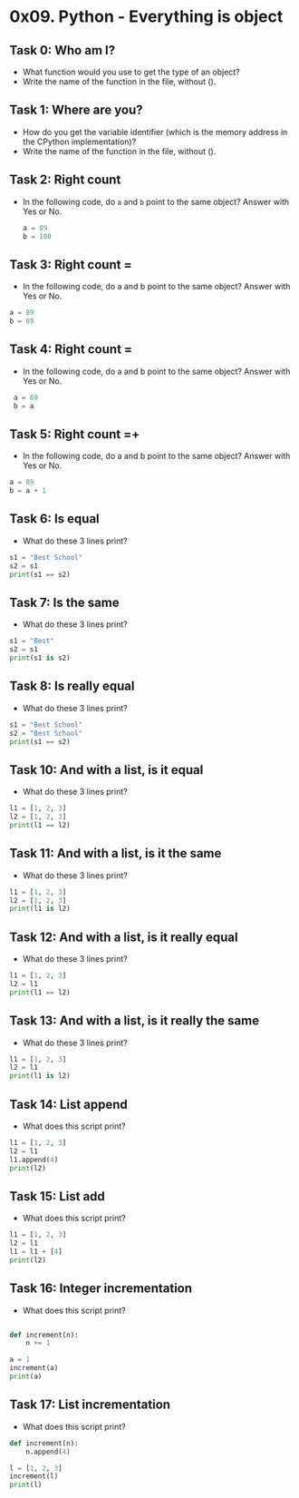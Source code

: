 # 0x09. Python - Everything is object

## Task 0: Who am I?
- What function would you use to get the type of an object?
- Write the name of the function in the file, without ().

## Task 1: Where are you?
- How do you get the variable identifier (which is the memory address in the CPython implementation)?
- Write the name of the function in the file, without ().

## Task 2: Right count
- In the following code, do `a` and `b` point to the same object? Answer with Yes or No.
  ```python
  a = 89
  b = 100
## Task 3: Right count =

- In the following code, do a and b point to the same object? Answer with Yes or No.
 ```python
 a = 89
 b = 89
```

## Task 4: Right count =

- In the following code, do a and b point to the same object? Answer with Yes or No.

```python
 a = 89
 b = a

```

## Task 5: Right count =+

- In the following code, do a and b point to the same object? Answer with Yes or No.
```python
a = 89
b = a + 1
```

## Task 6: Is equal

- What do these 3 lines print?
```python
s1 = "Best School"
s2 = s1
print(s1 == s2)
```

## Task 7: Is the same

- What do these 3 lines print?
```python
s1 = "Best"
s2 = s1
print(s1 is s2)
```

## Task 8: Is really equal

- What do these 3 lines print?
```python
s1 = "Best School"
s2 = "Best School"
print(s1 == s2)
```

## Task 10: And with a list, is it equal

- What do these 3 lines print?
```python
l1 = [1, 2, 3]
l2 = [1, 2, 3] 
print(l1 == l2)
```
## Task 11: And with a list, is it the same

- What do these 3 lines print?
```python
l1 = [1, 2, 3]
l2 = [1, 2, 3] 
print(l1 is l2)
```
## Task 12: And with a list, is it really equal

- What do these 3 lines print?
```python
l1 = [1, 2, 3]
l2 = l1
print(l1 == l2)
```

## Task 13: And with a list, is it really the same

- What do these 3 lines print?
```python
l1 = [1, 2, 3]
l2 = l1
print(l1 is l2)
```

## Task 14: List append

- What does this script print?
```python
l1 = [1, 2, 3]
l2 = l1
l1.append(4)
print(l2)
```

## Task 15: List add

- What does this script print?

```python
l1 = [1, 2, 3]
l2 = l1
l1 = l1 + [4]
print(l2)
```

## Task 16: Integer incrementation

- What does this script print?

```python

def increment(n):
    n += 1

a = 1
increment(a)
print(a)
```
## Task 17: List incrementation

- What does this script print?
 ```python
 def increment(n):
     n.append(4)

 l = [1, 2, 3]
 increment(l)
 print(l)
 ```
